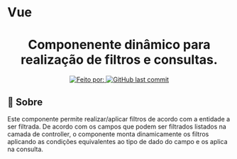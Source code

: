 # Vue

<h1 align="center">
  Componenente dinâmico para realização de filtros e consultas. 
</h1>

<p align="center">
  <a href="https://www.linkedin.com/in/gualter/">
    <img alt="Feito por: " src="https://img.shields.io/badge/Feito%20por%3A%20-Gualter%20Albino-%231158c7">
  </a>
  <a href="https://github.com/GualterAlbino/Vue/commits/master">
    <img alt="GitHub last commit" src="https://img.shields.io/github/last-commit/GualterAlbino/letmeask">
  </a>
</p>

## :dart: Sobre

Este componente permite realizar/aplicar filtros de acordo com a entidade a ser filtrada. De acordo com os campos que podem ser filtrados listados na camada de controller, o componente monta dinamicamente os filtros aplicando as condições equivalentes ao tipo de dado do campo e os aplica na consulta. 




